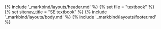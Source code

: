 <head-bottom>
  <link rel="stylesheet" href="{{baseUrl}}/css/main.css">
  <link rel="stylesheet" href="{{ baseUrl }}/book/css/textbook.css">
</head-bottom>

{% include '_markbind/layouts/header.md' %}
{% set file =  "textbook" %}
{% set sitenav_title =  "SE textbook" %}
{% include '_markbind/layouts/body.md' %}
{% include '_markbind/layouts/footer.md' %}
